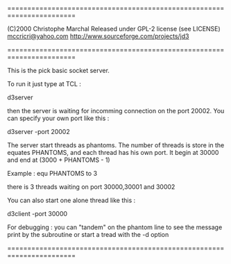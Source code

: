 =======================================================================

(C)2000 Christophe Marchal
Released under GPL-2 license (see LICENSE)
mccricri@yahoo.com
http://www.sourceforge.com/projects/jd3

=======================================================================

This is the pick basic socket server.

To run it just type at TCL :

d3server

then the server is waiting for incomming connection on the port 20002.
You can specify your own port like this :

d3server -port 20002

The server start threads as phantoms. 
The number of threads is store in the equates PHANTOMS, 
and each thread has his own port. It begin at 30000 and end at (3000 + PHANTOMS - 1)

Example : 
  equ PHANTOMS   to  3
  
  there is 3 threads waiting on port 30000,30001 and 30002


You can also start one alone thread like this :

d3client -port 30000


For debugging :
you can "tandem" on the phantom line to see the message print by the subroutine
or start a tread with the -d option


=======================================================================


